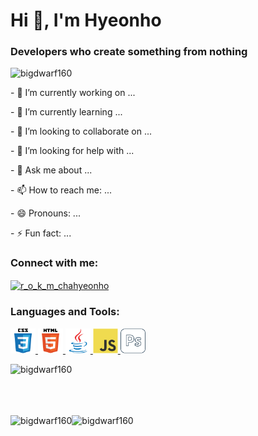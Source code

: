 <h1 align="left">Hi 👋, I'm Hyeonho</h1>
<h3 align="left">Developers who create something from nothing</h3>

<p align="left"> <img src="https://komarev.com/ghpvc/?username=bigdwarf160&label=Profile%20views&color=0e75b6&style=flat" alt="bigdwarf160" /> </p>

<p align="left">- 🔭 I’m currently working on ...</p>
<p align="left">- 🌱 I’m currently learning ...</p>
<p align="left">- 👯 I’m looking to collaborate on ...</p>
<p align="left">- 🤔 I’m looking for help with ...</p>
<p align="left">- 💬 Ask me about ...</p>
<p align="left">- 📫 How to reach me: ...</p>
<p align="left">- 😄 Pronouns: ...</p>
<p align="left">- ⚡ Fun fact: ...</p>

<h3 align="left">Connect with me:</h3>
<p align="left">
<a href="https://instagram.com/r_o_k_m_chahyeonho" target="blank"><img align="center" src="https://raw.githubusercontent.com/rahuldkjain/github-profile-readme-generator/master/src/images/icons/Social/instagram.svg" alt="r_o_k_m_chahyeonho" height="30" width="40" /></a>
</p>

<h3 align="left">Languages and Tools:</h3>
<p align="left"> <a href="https://www.w3schools.com/css/" target="_blank" rel="noreferrer"> <img src="https://raw.githubusercontent.com/devicons/devicon/master/icons/css3/css3-original-wordmark.svg" alt="css3" width="40" height="40"/> </a> <a href="https://www.w3.org/html/" target="_blank" rel="noreferrer"> <img src="https://raw.githubusercontent.com/devicons/devicon/master/icons/html5/html5-original-wordmark.svg" alt="html5" width="40" height="40"/> </a> <a href="https://www.java.com" target="_blank" rel="noreferrer"> <img src="https://raw.githubusercontent.com/devicons/devicon/master/icons/java/java-original.svg" alt="java" width="40" height="40"/> </a> <a href="https://developer.mozilla.org/en-US/docs/Web/JavaScript" target="_blank" rel="noreferrer"> <img src="https://raw.githubusercontent.com/devicons/devicon/master/icons/javascript/javascript-original.svg" alt="javascript" width="40" height="40"/> </a> <a href="https://www.photoshop.com/en" target="_blank" rel="noreferrer"> <img src="https://raw.githubusercontent.com/devicons/devicon/master/icons/photoshop/photoshop-line.svg" alt="photoshop" width="40" height="40"/> </a> </p>

<p><img align="left" src="https://github-readme-stats.vercel.app/api/top-langs?username=bigdwarf160&show_icons=true&locale=en&layout=compact" alt="bigdwarf160" /></p>

<br><br><br><br>

<p>&nbsp;<img align="left" src="https://github-readme-stats.vercel.app/api?username=bigdwarf160&show_icons=true&locale=en" alt="bigdwarf160"/>
<img align="left" src="https://github-readme-streak-stats.herokuapp.com/?user=bigdwarf160&" alt="bigdwarf160" />
</p>
